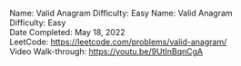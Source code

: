 Name: Valid Anagram
Difficulty: Easy
Name: Valid Anagram
<br/>
Difficulty: Easy
<br/>
Date Completed: May 18, 2022
<br/>
LeetCode: https://leetcode.com/problems/valid-anagram/
<br/>
Video Walk-through: https://youtu.be/9UtInBqnCgA
